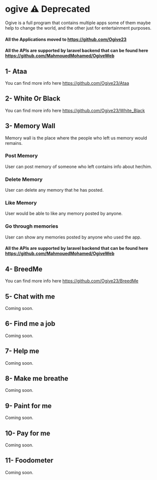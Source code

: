 # ogive :warning: Deprecated
Ogive is a full program that contains multiple apps some of them maybe help to change the world, and the other just for entertainment purposes.
#### All the Applications moved to https://github.com/Ogive23
#### All the APIs are supported by laravel backend that can be found here https://github.com/MahmouedMohamed/OgiveWeb

## 1- Ataa
  You can find more info here https://github.com/Ogive23/Ataa
## 2- White Or Black
  You can find more info here https://github.com/Ogive23/White_Black
## 3- Memory Wall
  Memory wall is the place where the people who left us memory would remains.
### Post Memory
  User can post memory of someone who left contains info about her/him.
### Delete Memory
  User can delete any memory that he has posted.
### Like Memory
  User would be able to like any memory posted by anyone.
### Go through memories
  User can show any memories posted by anyone who used the app.
#### All the APIs are supported by laravel backend that can be found here https://github.com/MahmouedMohamed/OgiveWeb
## 4- BreedMe
  You can find more info here https://github.com/Ogive23/BreedMe
## 5- Chat with me
 Coming soon.
## 6- Find me a job
 Coming soon.
## 7- Help me
 Coming soon.
## 8- Make me breathe
 Coming soon.
## 9- Paint for me
 Coming soon.
## 10- Pay for me
 Coming soon.
## 11- Foodometer
 Coming soon.
